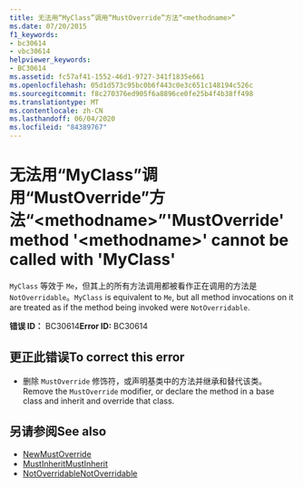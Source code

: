 ```yaml
---
title: 无法用“MyClass”调用“MustOverride”方法“<methodname>”
ms.date: 07/20/2015
f1_keywords:
- bc30614
- vbc30614
helpviewer_keywords:
- BC30614
ms.assetid: fc57af41-1552-46d1-9727-341f1835e661
ms.openlocfilehash: 05d1d573c95bc0b6f443c0e3c651c148194c526c
ms.sourcegitcommit: f8c270376ed905f6a8896ce0fe25b4f4b38ff498
ms.translationtype: MT
ms.contentlocale: zh-CN
ms.lasthandoff: 06/04/2020
ms.locfileid: "84389767"
---
```

# <a name="mustoverride-method-methodname-cannot-be-called-with-myclass"></a><span data-ttu-id="338a2-102">无法用“MyClass”调用“MustOverride”方法“\<methodname>”</span><span class="sxs-lookup"><span data-stu-id="338a2-102">'MustOverride' method '\<methodname>' cannot be called with 'MyClass'</span></span>
<span data-ttu-id="338a2-103">`MyClass` 等效于 `Me`，但其上的所有方法调用都被看作正在调用的方法是 `NotOverridable`。</span><span class="sxs-lookup"><span data-stu-id="338a2-103">`MyClass` is equivalent to `Me`, but all method invocations on it are treated as if the method being invoked were `NotOverridable`.</span></span>  
  
 <span data-ttu-id="338a2-104">**错误 ID：** BC30614</span><span class="sxs-lookup"><span data-stu-id="338a2-104">**Error ID:** BC30614</span></span>  
  
## <a name="to-correct-this-error"></a><span data-ttu-id="338a2-105">更正此错误</span><span class="sxs-lookup"><span data-stu-id="338a2-105">To correct this error</span></span>  
  
- <span data-ttu-id="338a2-106">删除 `MustOverride` 修饰符，或声明基类中的方法并继承和替代该类。</span><span class="sxs-lookup"><span data-stu-id="338a2-106">Remove the `MustOverride` modifier, or declare the method in a base class and inherit and override that class.</span></span>  
  
## <a name="see-also"></a><span data-ttu-id="338a2-107">另请参阅</span><span class="sxs-lookup"><span data-stu-id="338a2-107">See also</span></span>

- [<span data-ttu-id="338a2-108">New</span><span class="sxs-lookup"><span data-stu-id="338a2-108">MustOverride</span></span>](../language-reference/modifiers/mustoverride.md)
- [<span data-ttu-id="338a2-109">MustInherit</span><span class="sxs-lookup"><span data-stu-id="338a2-109">MustInherit</span></span>](../language-reference/modifiers/mustinherit.md)
- [<span data-ttu-id="338a2-110">NotOverridable</span><span class="sxs-lookup"><span data-stu-id="338a2-110">NotOverridable</span></span>](../language-reference/modifiers/notoverridable.md)
